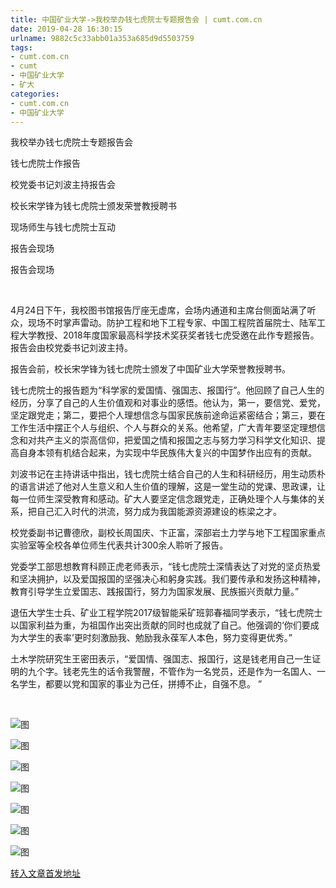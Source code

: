 ```yaml
---
title: 中国矿业大学->我校举办钱七虎院士专题报告会 | cumt.com.cn
date: 2019-04-28 16:30:15
urlname: 9882c5c33abb01a353a685d9d5503759
tags: 
- cumt.com.cn
- cumt
- 中国矿业大学
- 矿大
categories:
- cumt.com.cn
- 中国矿业大学
---
```


我校举办钱七虎院士专题报告会

钱七虎院士作报告

校党委书记刘波主持报告会

校长宋学锋为钱七虎院士颁发荣誉教授聘书

现场师生与钱七虎院士互动

报告会现场

报告会现场

 

4月24日下午，我校图书馆报告厅座无虚席，会场内通道和主席台侧面站满了听众，现场不时掌声雷动。防护工程和地下工程专家、中国工程院首届院士、陆军工程大学教授、2018年度国家最高科学技术奖获奖者钱七虎受邀在此作专题报告。报告会由校党委书记刘波主持。

报告会前，校长宋学锋为钱七虎院士颁发了中国矿业大学荣誉教授聘书。

钱七虎院士的报告题为“科学家的爱国情、强国志、报国行”。他回顾了自己人生的经历，分享了自己的人生价值观和对事业的感悟。他认为，第一，要信党、爱党，坚定跟党走；第二，要把个人理想信念与国家民族前途命运紧密结合；第三，要在工作生活中摆正个人与组织、个人与群众的关系。他希望，广大青年要坚定理想信念和对共产主义的崇高信仰，把爱国之情和报国之志与努力学习科学文化知识、提高自身本领有机结合起来，为实现中华民族伟大复兴的中国梦作出应有的贡献。

刘波书记在主持讲话中指出，钱七虎院士结合自己的人生和科研经历，用生动质朴的语言讲述了他对人生意义和人生价值的理解，这是一堂生动的党课、思政课，让每一位师生深受教育和感动。矿大人要坚定信念跟党走，正确处理个人与集体的关系，把自己汇入时代的洪流，努力成为我国能源资源建设的栋梁之才。

校党委副书记曹德欣，副校长周国庆、卞正富，深部岩土力学与地下工程国家重点实验室等全校各单位师生代表共计300余人聆听了报告。

党委学工部思想教育科顾正虎老师表示，“钱七虎院士深情表达了对党的坚贞热爱和坚决拥护，以及爱国报国的坚强决心和躬身实践。我们要传承和发扬这种精神，教育引导学生立爱国志、践报国行，努力为国家发展、民族振兴贡献力量。”

退伍大学生士兵、矿业工程学院2017级智能采矿班郭春福同学表示，“钱七虎院士以国家利益为重，为祖国作出突出贡献的同时也成就了自己。他强调的‘你们要成为大学生的表率’更时刻激励我、勉励我永葆军人本色，努力变得更优秀。”

土木学院研究生王密田表示，“爱国情、强国志、报国行，这是钱老用自己一生证明的九个字。钱老先生的话令我警醒，不管作为一名党员，还是作为一名国人、一名学生，都要以党和国家的事业为己任，拼搏不止，自强不息。 ”

 

![图](http://xwzx.cumt.edu.cn/_upload/article/images/13/2f/2ddb6a1747ea86b0e119c1f5ec8f/fad65d5c-bf7f-4475-9a9a-e035cae1a4c6.jpg)

![图](http://xwzx.cumt.edu.cn/_upload/article/images/13/2f/2ddb6a1747ea86b0e119c1f5ec8f/f52d4934-d544-421f-895b-e53897eadce2.jpg)

![图](http://xwzx.cumt.edu.cn/_upload/article/images/13/2f/2ddb6a1747ea86b0e119c1f5ec8f/62065c2b-3a80-4951-a71c-d7b14f5130d4.jpg)

![图](http://xwzx.cumt.edu.cn/_upload/article/images/13/2f/2ddb6a1747ea86b0e119c1f5ec8f/703a172f-4b30-4537-9501-5d58ec82aba4.jpg)

![图](http://xwzx.cumt.edu.cn/_upload/article/images/13/2f/2ddb6a1747ea86b0e119c1f5ec8f/48434b5e-8f86-4d62-beaa-43927011b8c1.jpg)

![图](http://xwzx.cumt.edu.cn/_upload/article/images/13/2f/2ddb6a1747ea86b0e119c1f5ec8f/963082c8-06eb-4a62-ac4f-899ebbc06216.jpg)

![图](http://xwzx.cumt.edu.cn/_upload/article/images/13/2f/2ddb6a1747ea86b0e119c1f5ec8f/4f8cc8e9-9427-4d4b-b5af-edc42d58d307.jpg)

[转入文章首发地址](http://xwzx.cumt.edu.cn/f5/af/c513a521647/page.htm)